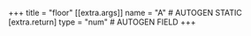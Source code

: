 +++
title = "floor"
[[extra.args]]
name = "A" # AUTOGEN STATIC
[extra.return]
type = "num" # AUTOGEN FIELD
+++